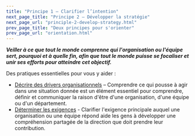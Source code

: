 ```yaml
---
title: "Principe 1 – Clarifier l’intention"
next_page_title: "Principe 2 – Développer la stratégie"
next_page_url: "principle-2-develop-strategy.html"
prev_page_title: "Deux principes pour s'orienter"
prev_page_url: "orientation.html"
---
```



**_Veiller à ce que tout le monde comprenne qui l'organisation ou l'équipe sert, pourquoi et à quelle fin, afin que tout le monde puisse se focaliser et unir ses efforts pour atteindre cet objectif._**

Des pratiques essentielles pour vous y aider :

- [Décrire des drivers organisationnels](describe-organizational-drivers.html) – Comprendre ce qui pousse à agir dans une situation donnée est un élément essentiel pour comprendre, définir et communiquer la raison d'être d'une organisation, d'une équipe ou d'un département.
- [Déterminer les exigences](determine-requirements.html) - Clarifier l'exigence principale auquel une organisation ou une équipe répond aide les gens à développer une compréhension partagée de la direction que doit prendre leur contribution.
